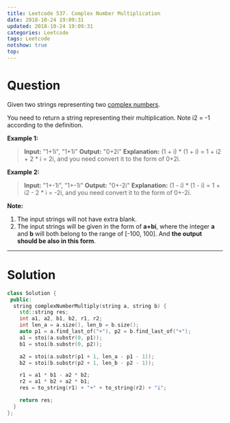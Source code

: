 ```yaml
---
title: Leetcode 537. Complex Number Multiplication
date: 2018-10-24 19:09:31
updated: 2018-10-24 19:09:31
categories: Leetcode
tags: Leetcode
notshow: true
top:
---
```


# Question

Given two strings representing two  [complex numbers](https://en.wikipedia.org/wiki/Complex_number).

You need to return a string representing their multiplication. Note i2  = -1 according to the definition.

**Example 1:**  

> **Input:** "1+1i", "1+1i"
> **Output:** "0+2i"
> **Explanation:** (1 + i) * (1 + i) = 1 + i2 + 2 * i = 2i, and you need convert it to the form of 0+2i.

**Example 2:**  

> **Input:** "1+-1i", "1+-1i"
> **Output:** "0+-2i"
> **Explanation:** (1 - i) * (1 - i) = 1 + i2 - 2 * i = -2i, and you need convert it to the form of 0+-2i.

**Note:**

1. The input strings will not have extra blank.
2. The input strings will be given in the form of  **a+bi**, where the integer  **a**  and  **b**  will both belong to the range of [-100, 100]. And  **the output should be also in this form**.

<!--more-->

-----------

# Solution

```cpp
class Solution {
 public:
  string complexNumberMultiply(string a, string b) {
    std::string res;
    int a1, a2, b1, b2, r1, r2;
    int len_a = a.size(), len_b = b.size();
    auto p1 = a.find_last_of("+"), p2 = b.find_last_of("+");
    a1 = stoi(a.substr(0, p1));
    b1 = stoi(b.substr(0, p2));

    a2 = stoi(a.substr(p1 + 1, len_a - p1 - 1));
    b2 = stoi(b.substr(p2 + 1, len_b - p2 - 1));

    r1 = a1 * b1 - a2 * b2;
    r2 = a1 * b2 + a2 * b1;
    res = to_string(r1) + "+" + to_string(r2) + "i";

    return res;
  }
};
```